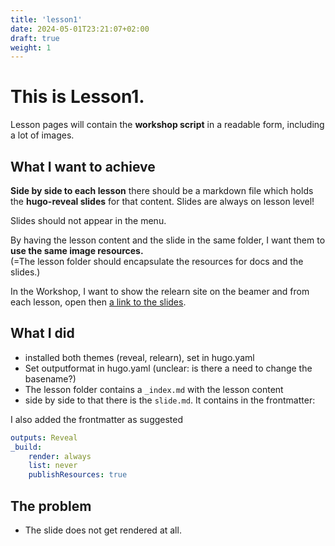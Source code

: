 ```yaml
---
title: 'lesson1'
date: 2024-05-01T23:21:07+02:00
draft: true
weight: 1
---
```



# This is Lesson1. 

Lesson pages will contain the **workshop script** in a readable form, including a lot of images.  

## What I want to achieve

**Side by side to each lesson** there should be a markdown file which holds the **hugo-reveal slides** for that content. Slides are always on lesson level!

Slides should not appear in the menu. 

By having the lesson content and the slide in the same folder, I want them to **use the same image resources.**  
(=The lesson folder should encapsulate the resources for docs and the slides.)

In the Workshop, I want to show the relearn site on the beamer and from each lesson, open then [a link to the slides]("tbd").

## What I did

- installed both themes (reveal, relearn), set in hugo.yaml
- Set outputformat in hugo.yaml (unclear: is there a need to change the basename?)
- The lesson folder contains a `_index.md` with the lesson content
- side by side to that there is the `slide.md`. It contains in the frontmatter: 

I also added the frontmatter as suggested 
```yaml
outputs: Reveal
_build:
    render: always
    list: never
    publishResources: true
```

## The problem

- The slide does not get rendered at all.